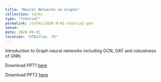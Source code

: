 ```yaml
---
title: "Neural Networks on Graphs"
collection: talks
type: "Tutorial"
permalink: /talks/2020-9-01-tutorial-gnn
venue: ''
date: 2020-09-01
location: "UTDallas, TX"
---
```


Introduction to Graph neural networks including GCN, GAT and robustness of GNN.

Download PPT1 [here](/files/presentation_graph_gcn.pdf)


Download PPT2 [here](/files/presentation_graph_gat_adversarial.pdf)
